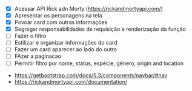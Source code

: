 - [X] Acessar API Rick adn Morty (https://rickandmortyapi.com/)
- [X] Apresentar os personagens na tela
- [X] Povoar card com outras informações
- [X] Segregar responsabilidades de requisição e renderização da função
- [ ] Fazer o filtro
- [ ] Estilizar e organizar informações do card
- [ ] Fazer um card aparecer ao lado do outro
- [ ] FAzer a paginacao
- [ ] Permitir filtro por nome, status, espécie, gênero, origin and location
- https://getbootstrap.com/docs/5.3/components/navbar/#nav
- https://rickandmortyapi.com/documentation/
